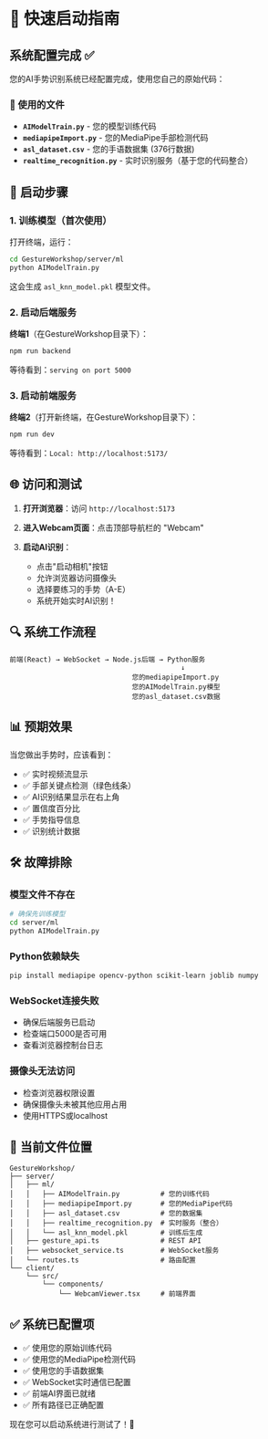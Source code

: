 # 🚀 快速启动指南

## 系统配置完成 ✅

您的AI手势识别系统已经配置完成，使用您自己的原始代码：

### 📁 使用的文件
- **`AIModelTrain.py`** - 您的模型训练代码
- **`mediapipeImport.py`** - 您的MediaPipe手部检测代码  
- **`asl_dataset.csv`** - 您的手语数据集 (376行数据)
- **`realtime_recognition.py`** - 实时识别服务（基于您的代码整合）

## 🎯 启动步骤

### 1. 训练模型（首次使用）

打开终端，运行：

```bash
cd GestureWorkshop/server/ml
python AIModelTrain.py
```

这会生成 `asl_knn_model.pkl` 模型文件。

### 2. 启动后端服务

**终端1**（在GestureWorkshop目录下）：
```bash
npm run backend
```

等待看到：`serving on port 5000`

### 3. 启动前端服务

**终端2**（打开新终端，在GestureWorkshop目录下）：
```bash
npm run dev
```

等待看到：`Local: http://localhost:5173/`

## 🌐 访问和测试

1. **打开浏览器**：访问 `http://localhost:5173`

2. **进入Webcam页面**：点击顶部导航栏的 "Webcam"

3. **启动AI识别**：
   - 点击"启动相机"按钮
   - 允许浏览器访问摄像头
   - 选择要练习的手势（A-E）
   - 系统开始实时AI识别！

## 🔍 系统工作流程

```
前端(React) → WebSocket → Node.js后端 → Python服务
                                          ↓
                              您的mediapipeImport.py
                              您的AIModelTrain.py模型
                              您的asl_dataset.csv数据
```

## 📊 预期效果

当您做出手势时，应该看到：
- ✅ 实时视频流显示
- ✅ 手部关键点检测（绿色线条）
- ✅ AI识别结果显示在右上角
- ✅ 置信度百分比
- ✅ 手势指导信息
- ✅ 识别统计数据

## 🛠️ 故障排除

### 模型文件不存在
```bash
# 确保先训练模型
cd server/ml
python AIModelTrain.py
```

### Python依赖缺失
```bash
pip install mediapipe opencv-python scikit-learn joblib numpy
```

### WebSocket连接失败
- 确保后端服务已启动
- 检查端口5000是否可用
- 查看浏览器控制台日志

### 摄像头无法访问
- 检查浏览器权限设置
- 确保摄像头未被其他应用占用
- 使用HTTPS或localhost

## 📝 当前文件位置

```
GestureWorkshop/
├── server/
│   ├── ml/
│   │   ├── AIModelTrain.py          # 您的训练代码
│   │   ├── mediapipeImport.py       # 您的MediaPipe代码
│   │   ├── asl_dataset.csv          # 您的数据集
│   │   ├── realtime_recognition.py  # 实时服务（整合）
│   │   └── asl_knn_model.pkl        # 训练后生成
│   ├── gesture_api.ts               # REST API
│   ├── websocket_service.ts         # WebSocket服务
│   └── routes.ts                    # 路由配置
└── client/
    └── src/
        └── components/
            └── WebcamViewer.tsx     # 前端界面

```

## ✅ 系统已配置项

- ✅ 使用您的原始训练代码
- ✅ 使用您的MediaPipe检测代码
- ✅ 使用您的手语数据集
- ✅ WebSocket实时通信已配置
- ✅ 前端AI界面已就绪
- ✅ 所有路径已正确配置

现在您可以启动系统进行测试了！🎉


